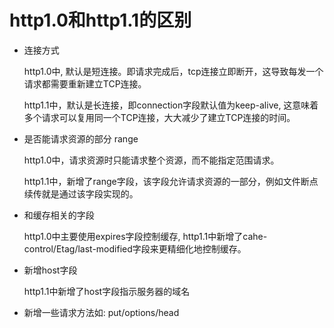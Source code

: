 # http1.0和http1.1的区别

- 连接方式

   http1.0中, 默认是短连接。即请求完成后，tcp连接立即断开，这导致每发一个请求都需要重新建立TCP连接。

   http1.1中，默认是长连接，即connection字段默认值为keep-alive, 这意味着多个请求可以复用同一个TCP连接，大大减少了建立TCP连接的时间。

- 是否能请求资源的部分 range

  http1.0中，请求资源时只能请求整个资源，而不能指定范围请求。

  http1.1中，新增了range字段，该字段允许请求资源的一部分，例如文件断点续传就是通过该字段实现的。

- 和缓存相关的字段

  http1.0中主要使用expires字段控制缓存, http1.1中新增了cahe-control/Etag/last-modified字段来更精细化地控制缓存。

- 新增host字段

  http1.1中新增了host字段指示服务器的域名

- 新增一些请求方法如: put/options/head
